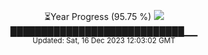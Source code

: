 <p align="center">
⏳Year Progress (95.75 %) <img src="https://file5s.ratemyserver.net/mobs/1062.gif"><br>
████████████████████████████▁▁ <br>
<sub>Updated: Sat, 16 Dec 2023 12:03:02 GMT</sub>
</p>

